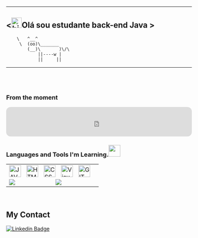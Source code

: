 









 _____________________________________
<<img src="https://user-images.githubusercontent.com/1303154/88677602-1635ba80-d120-11ea-84d8-d263ba5fc3c0.gif" width="28px" alt="hi">Olá sou estudante back-end Java >
 ------------------------------------------
        \   ^__^
         \  (oo)\_______
            (__)\       )\/\
                ||----w |
                ||     ||



---


<br><br>

### From the moment
<iframe style="border-radius:12px" src="https://open.spotify.com/embed/track/5DlYkXnN8woU2uZB8SNOpk?utm_source=generator" width="100%" height="80" frameBorder="0" allowfullscreen="" allow="autoplay; clipboard-write; encrypted-media; fullscreen; picture-in-picture"></iframe>


### Languages ​​and Tools I'm Learning.<img src="https://media.giphy.com/media/WUlplcMpOCEmTGBtBW/giphy.gif" width="32">




<table>
<tr>
  <td colspan="2">
    <a href="https://github.com/oliveiradeigor">
       <img align="left" style="padding-right: 12px" alt="JAVA" width="32px" src="https://i.imgur.com/6aG7JOn.png" />
      <img align="left" style="padding-right: 12px" alt="HTML" width="32px" src="https://user-images.githubusercontent.com/65747791/112216423-3f9bdd00-8c00-11eb-9189-54ebc6d834dd.png" />
      <img align="left" style="padding-right: 12px" alt="CSS" width="32px" src="https://user-images.githubusercontent.com/65747791/112216182-f77cba80-8bff-11eb-8c8b-f19670fb3708.png" />
      <img align="left" style="padding-right: 12px" alt="Visual COde" width="32px" src="https://secrethub.io/img/vs-code.svg" />
      <img align="left" style="padding-right: 12px" alt="GIT" width="32px" src="https://user-images.githubusercontent.com/65747791/112218487-85f23b80-8c02-11eb-910b-9e92f05c9630.png" />

      
  </a>
  </td>
</tr>
  <tr>
    <td>
      <a href="https://github-readme-stats.vercel.app/api?username=oliveiradeigor&theme=algolia&show_icons=true">
        <img align="left" src="https://github-readme-stats.vercel.app/api?username=oliveiradeigor&theme=algolia&show_icons=true" />
      </a>
    </td>
    <td>
      <a href="https://github-readme-stats.vercel.app/api/top-langs/?username=oliveiradeigor&theme=algolia&=html">
        <img align="left" src="https://github-readme-stats.vercel.app/api/top-langs/?username=oliveiradeigor&theme=algolia&=html"/>     
      </a>
    </td>
  </tr>
</table>
<br/>



## My Contact 
[![Linkedin Badge](https://img.shields.io/badge/-LinkedIn-blue?style=flat-square&logo=Linkedin&logoColor=white&link=https://www.linkedin.com/in/igor-oliveira-84a3b0211/)](https://www.linkedin.com/in/oliveiradeigor)




<!--
<img align="right" style="padding-right: 128px" alt="Pingu" width="128px" src="https://sempreupdate.com.br/wp-content/uploads/2019/10/tux-linux-gif.gif">
->




